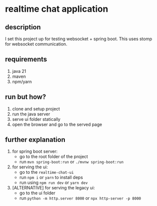 # realtime chat application
## description
I set this project up for testing websocket + spring boot. This uses stomp for websocket communication.

## requirements
1. java 21
2. maven
3. npm/yarn

## run but how?
1. clone and setup project
2. run the java server
3. serve ui folder statically
4. open the browser and go to the served page

## further explanation
1. for spring boot server:
   - go to the root folder of the project
   - run `mvn spring-boot:run` or `./mvnw spring-boot:run`
2. for serving the ui:
   - go to the `realtime-chat-ui`
   - run `npm i` or `yarn` to install deps
   - run using `npm run dev` or `yarn dev`
3. [ALTERNATIVE] for serving the legacy ui:
   - go to the ui folder
   - run `python -m http.server 8000` or `npx http-server -p 8000`
